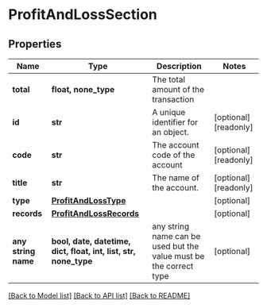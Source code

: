 # ProfitAndLossSection


## Properties
Name | Type | Description | Notes
------------ | ------------- | ------------- | -------------
**total** | **float, none_type** | The total amount of the transaction | 
**id** | **str** | A unique identifier for an object. | [optional] [readonly] 
**code** | **str** | The account code of the account | [optional] [readonly] 
**title** | **str** | The name of the account. | [optional] [readonly] 
**type** | [**ProfitAndLossType**](ProfitAndLossType.md) |  | [optional] 
**records** | [**ProfitAndLossRecords**](ProfitAndLossRecords.md) |  | [optional] 
**any string name** | **bool, date, datetime, dict, float, int, list, str, none_type** | any string name can be used but the value must be the correct type | [optional]

[[Back to Model list]](../../README.md#documentation-for-models) [[Back to API list]](../../README.md#documentation-for-api-endpoints) [[Back to README]](../../README.md)


